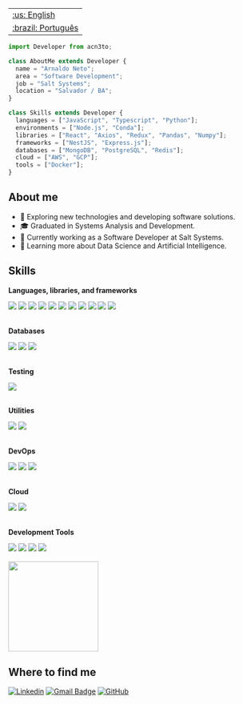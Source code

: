 <table>
 <tr><td><a href="https://github.com/acn3to/acn3to/blob/main/readme-en.md">:us: English</a></td></tr>
 <tr><td><a href="https://github.com/acn3to/acn3to/blob/main/readme.md">:brazil: Português</a></td></tr>
</table>

```js
import Developer from acn3to;

class AboutMe extends Developer {
  name = "Arnaldo Neto";
  area = "Software Development";
  job = "Salt Systems";
  location = "Salvador / BA";
}

class Skills extends Developer {
  languages = ["JavaScript", "Typescript", "Python"];
  environments = ["Node.js", "Conda"];
  libraries = ["React", "Axios", "Redux", "Pandas", "Numpy"];
  frameworks = ["NestJS", "Express.js"];
  databases = ["MongoDB", "PostgreSQL", "Redis"];
  cloud = ["AWS", "GCP"];
  tools = ["Docker"];
}
```

## About me

- 🤔 Exploring new technologies and developing software solutions.
- 🎓 Graduated in Systems Analysis and Development.
- 💼 Currently working as a Software Developer at Salt Systems.
- 🌱 Learning more about Data Science and Artificial Intelligence.

## Skills

**Languages, libraries, and frameworks**

<div>
<img src="https://img.shields.io/badge/JavaScript-323330?style=for-the-badge&logo=javascript&logoColor=F7DF1E" />
<img src="https://img.shields.io/badge/TypeScript-007ACC?style=for-the-badge&logo=typescript&logoColor=white" />
<img src="https://img.shields.io/badge/Node%20js-339933?style=for-the-badge&logo=nodedotjs&logoColor=white" />
<img src="https://img.shields.io/badge/Express%20js-000000?style=for-the-badge&logo=express&logoColor=white" />
<img src="https://img.shields.io/badge/nestjs-E0234E?style=for-the-badge&logo=nestjs&logoColor=white" />
<img src="https://img.shields.io/badge/React-20232A?style=for-the-badge&logo=react&logoColor=61DAFB" />
<img src="https://img.shields.io/badge/Redux-593D88?style=for-the-badge&logo=redux&logoColor=white" />
<img src="https://img.shields.io/badge/axios-671ddf?&style=for-the-badge&logo=axios&logoColor=white" />
<img src="https://img.shields.io/badge/Python-FFD43B?style=for-the-badge&logo=python&logoColor=blue" />
<img src="https://img.shields.io/badge/Pandas-2C2D72?style=for-the-badge&logo=pandas&logoColor=white" />
<img src="https://img.shields.io/badge/Numpy-777BB4?style=for-the-badge&logo=numpy&logoColor=white" />
</div>

<br/>

**Databases**

<div>
<img src="https://img.shields.io/badge/MongoDB-4EA94B?style=for-the-badge&logo=mongodb&logoColor=white" />
<img src="https://img.shields.io/badge/PostgreSQL-316192?style=for-the-badge&logo=postgresql&logoColor=white" />
<img src="https://img.shields.io/badge/redis-%23DD0031.svg?&style=for-the-badge&logo=redis&logoColor=white" />
</div>

<br/>

**Testing**

<div>
<img src="https://img.shields.io/badge/Jest-C21325?style=for-the-badge&logo=jest&logoColor=white" />
</div>

<br/>

**Utilities**

<div>
<img src="https://img.shields.io/badge/Insomnia-5849be?style=for-the-badge&logo=Insomnia&logoColor=white" />
<img src="https://img.shields.io/badge/Postman-FF6C37?style=for-the-badge&logo=Postman&logoColor=white" />
</div>

<br/>

**DevOps**

<div>
<img src="https://img.shields.io/badge/GIT-E44C30?style=for-the-badge&logo=git&logoColor=white" />
<img src="https://img.shields.io/badge/Github%20Actions-282a2e?style=for-the-badge&logo=githubactions&logoColor=367cfe" />
<img src="https://img.shields.io/badge/Docker-2CA5E0?style=for-the-badge&logo=docker&logoColor=white" />
</div>

<br/>

**Cloud**

<div>
<img src="https://img.shields.io/badge/Amazon_AWS-FF9900?style=for-the-badge&logo=amazonaws&logoColor=white" />
<img src="https://img.shields.io/badge/Google_Cloud-4285F4?style=for-the-badge&logo=google-cloud&logoColor=white" />
</div>

<br/>

**Development Tools**

<div>
<img src="https://img.shields.io/badge/VSCode-0078D4?style=for-the-badge&logo=visual%20studio%20code&logoColor=white" />
<img src="https://img.shields.io/badge/PyCharm-000000.svg?&style=for-the-badge&logo=PyCharm&logoColor=white" />
<img src="https://img.shields.io/badge/Jupyter-F37626.svg?&style=for-the-badge&logo=Jupyter&logoColor=white" />
<img src="https://img.shields.io/badge/VIM-%2311AB00.svg?&style=for-the-badge&logo=vim&logoColor=white" />
</div>

<br/>

<a href="https://github.com/acn3to" title="Arnaldo's Profile">
  <img height="180em" src="https://github-readme-stats.vercel.app/api?username=acn3to&theme=ocean_dark&show_icons=true" />
</a>

## Where to find me

<div>
 
[![Linkedin](https://img.shields.io/badge/-Arnaldo-blue?style=flat-square&logo=Linkedin&logoColor=white&link=https://www.linkedin.com/in/arnaldo-fullstack)](https://www.linkedin.com/in/arnaldo-fullstack)
[![Gmail Badge](https://img.shields.io/badge/-costanetoow@email.com-006bed?style=flat-square&logo=Gmail&logoColor=white&link=mailto:costanetoow@email.com)](mailto:costanetoow@email.com)
[![GitHub](https://img.shields.io/github/followers/acn3to?label=follow&style=social)](https://github.com/acn3to)

</div>
